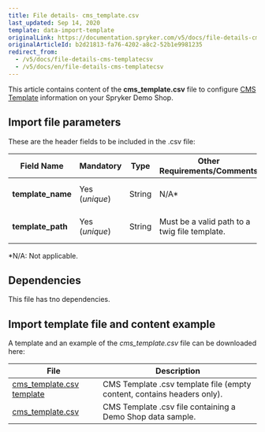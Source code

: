 ```yaml
---
title: File details- cms_template.csv
last_updated: Sep 14, 2020
template: data-import-template
originalLink: https://documentation.spryker.com/v5/docs/file-details-cms-templatecsv
originalArticleId: b2d21813-fa76-4202-a8c2-52b1e9981235
redirect_from:
  - /v5/docs/file-details-cms-templatecsv
  - /v5/docs/en/file-details-cms-templatecsv
---
```


This article contains content of the **cms_template.csv** file to configure [CMS Template](/docs/scos/dev/tutorials/{{page.version}}/howtos/feature-howtos/cms/howto-create-cms-templates.html#cms-page-template) information on your Spryker Demo Shop.

## Import file parameters 
These are the header fields to be included in the .csv file:

| Field Name | Mandatory | Type | Other Requirements/Comments | Description |
| --- | --- | --- | --- | --- |
| **template_name** | Yes (*unique*) | String |N/A* | Name of the template. |
| **template_path** | Yes (*unique*) | String |Must be a valid path to a twig file template. | Path to the Twig file template. |
*N/A: Not applicable.

## Dependencies

This file has tno dependencies.

## Import template file and content example
A template and an example of the *cms_template.csv*  file can be downloaded here:

| File | Description |
| --- | --- |
| [cms_template.csv template](https://spryker.s3.eu-central-1.amazonaws.com/docs/Developer+Guide/Back-End/Data+Manipulation/Data+Ingestion/Data+Import/Data+Import+Categories/Content+Management/Template+cms_template.csv) | CMS Template .csv template file (empty content, contains headers only). |
| [cms_template.csv](https://spryker.s3.eu-central-1.amazonaws.com/docs/Developer+Guide/Back-End/Data+Manipulation/Data+Ingestion/Data+Import/Data+Import+Categories/Content+Management/cms_template.csv) | CMS Template .csv file containing a Demo Shop data sample. |
